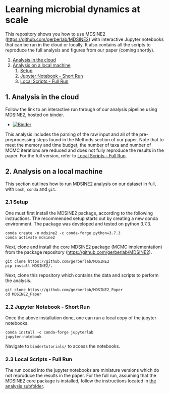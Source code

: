 # Learning microbial dynamics at scale



This repository shows you how to use MDSINE2 (https://github.com/gerberlab/MDSINE2) with interactive Jupyter notebooks 
that can be run in the cloud or locally. It also contains all the scripts to reproduce the full analysis and figures from our 
paper (coming shortly).

1. [Analysis in the cloud](#Cloud)  
2. [Analysis on a local machine](#Local)
    1. [Setup](#LocalSetup)
    2. [Jupyter Notebook - Short Run](#LocalJupyter)
    3. [Local Scripts - Full Run](#LocalFullRun)

<a name="Cloud"/>

## 1. Analysis in the cloud
Follow the link to an interactive run through of our analysis pipeline using MDSINE2, hosted on binder.
- [![Binder](https://mybinder.org/badge_logo.svg)](https://mybinder.org/v2/gh/gerberlab/MDSINE2_Paper/HEAD?filepath=bindertutorials)

This analysis includes the parsing of the raw input and all of the pre-preprocessing steps found in the 
Methods section of our paper.
Note that to meet the memory and time budget, the number of taxa and number of MCMC iterations are reduced and does not
fully reproduce the results in the paper.
For the full version, refer to [Local Scripts - Full Run](#LocalFullRun).



<a name="Local"/>

## 2. Analysis on a local machine

This section outlines how to run MDSINE2 analysis on our dataset in full, with `bash`, `conda` and `git`.

<a name="LocalSetup"/>

### 2.1 Setup

One must first install the MDSINE2 package, according to the following instructions.
The recommended setup starts out by creating a new conda environment. 
The package was developed and tested on python 3.7.3.

```
conda create -n mdsine2 -c conda-forge python=3.7.3
conda activate mdsine2
```

Next, clone and install the core MDSINE2 package (MCMC implementation) from the package repository (https://github.com/gerberlab/MDSINE2).

```
git clone https://github.com/gerberlab/MDSINE2
pip install MDSINE2/.
```

Next, clone this repository which contains the data and scripts to perform the analysis.

```
git clone https://github.com/gerberlab/MDSINE2_Paper
cd MDSINE2_Paper
```

<a name="LocalJupyter"/>

### 2.2 Jupyter Notebook - Short Run

Once the above installation done, one can run a local copy of the jupyter notebooks.
```
conda install -c conda-forge jupyterlab
jupyter-notebook
```
Navigate to `bindertutorials/` to access the notebooks.


<a name="LocalFullRun"/>

### 2.3 Local Scripts - Full Run

The run coded into the jupyter notebooks are miniature versions which do not reproduce the results in the paper.
For the full run, assuming that the MDSINE2 core package is installed, follow the instructions located 
in [the analysis subfolder](analysis/README.md).
